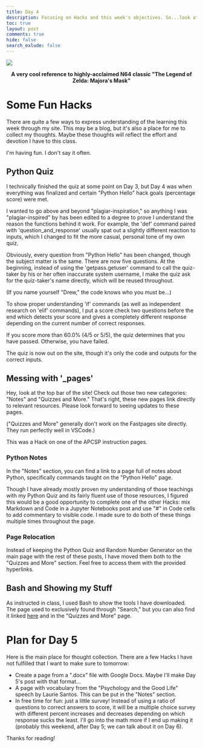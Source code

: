 ```yaml
---
title: Day 4
description: Focusing on Hacks and this week's objectives. So...look at that image file on my website!
toc: true
layout: post
comments: true
hide: false
search_exlude: false
---
```


![](dawnofthefourthday.jpeg)
<figcaption align = "center"><b>A very cool reference to highly-acclaimed N64 classic "The Legend of Zelda: Majora's Mask"</b></figcaption>

# Some Fun Hacks

There are quite a few ways to express understanding of the learning this week through my site. This may be a blog, but it's also a place for me to collect my thoughts. Maybe these thoughts will reflect the effort and devotion I have to this class.

I'm having fun. I don't say it often.

## Python Quiz

I technically finished the quiz at some point on Day 3, but Day 4 was when everything was finalized and certain "Python Hello" hack goals (percentage score) were met.

I wanted to go above and beyond "plagiar-inspiration,"  so anything I was "plagiar-inspired" by has been edited to a degree to prove I understand the reason the functions behind it work. For example, the 'def' command paired with 'question_and_response' usually spat out a slightly different reaction to inputs, which I changed to fit the more casual, personal tone of my own quiz.

Obviously, every question from "Python Hello" has been changed, though the subject matter is the same. There are now five questions. At the beginning, instead of using the 'getpass.getuser' command to call the quiz-taker by his or her often inaccurate system username, I make the quiz ask for the quiz-taker's name directly, which will be reused throughout.

(If you name yourself "Drew," the code knows who you must be...)

To show proper understanding 'if' commands (as well as independent research on 'elif' commands), I put a score check two questions before the end which detects your score and gives a completely different response depending on the current number of correct responses.

If you score more than 60.0% (4/5 or 5/5), the quiz determines that you have passed. Otherwise, you have failed.

The quiz is now out on the site, though it's only the code and outputs for the correct inputs.

## Messing with '_pages'

Hey, look at the top bar of the site! Check out those two new categories: "Notes" and "Quizzes and More." That's right, these new pages link directly to relevant resources. Please look forward to seeing updates to these pages.

("Quizzes and More" generally don't work on the Fastpages site directly. They run perfectly well in VSCode.)

This was a Hack on one of the APCSP instruction pages.

### Python Notes

In the "Notes" section, you can find a link to a page full of notes about Python, specifically commands taught on the "Python Hello" page.

Though I have already mostly proven my understanding of those teachings with my Python Quiz and its fairly fluent use of those resources, I figured this would be a good opportunity to complete one of the other Hacks: mix Markdown and Code in a Jupyter Notebooks post and use "#" in Code cells to add commentary to visible code. I made sure to do both of these things multiple times throughout the page.

### Page Relocation

Instead of keeping the Python Quiz and Random Number Generator on the main page with the rest of these posts, I have moved them both to the "Quizzes and More" section. Feel free to access them with the provided hyperlinks.

## Bash and Showing my Stuff

As instructed in class, I used Bash to show the tools I have downloaded. The page used to exclusively found through "Search," but you can also find it linked [here](https://mister-dew.github.io/realdrew/2022/08/25/bashstuff.html) and in the "Quizzes and More" page.

# Plan for Day 5

Here is the main place for thought collection. There are a few Hacks I have not fulfilled that I want to make sure to tomorrow:

- Create a page from a ".docx" file with Google Docs. Maybe I'll make Day 5's post with that format...
- A page with vocabulary from the "Psychology and the Good Life" speech by Laurie Santos. This can be put in the "Notes" section.
- In free time for fun: just a little survey! Instead of using a ratio of questions to correct answers to score, it will be a multiple choice survey with different percent increases and decreases depending on which response sucks the least. I'll go into the math more if I end up making it (probably this weekend, after Day 5; we can talk about it on Day 6).

Thanks for reading!